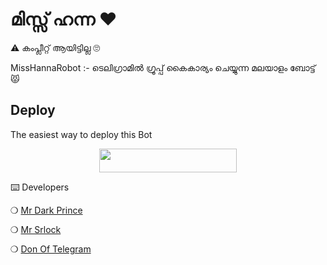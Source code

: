 # മിസ്സ്‌ ഹന്ന ❤️
⚠️ കംപ്ലീറ്റ് ആയിട്ടില്ല 🙄

MissHannaRobot :- ടെലിഗ്രാമിൽ ഗ്രൂപ്പ്‌ കൈകാര്യം ചെയ്യുന്ന മലയാളം ബോട്ട്   😾 

## Deploy
The easiest way to deploy this Bot
<p align="center"><a href="https://heroku.com/deploy?template=https://github.com/Mr-Dark-Prince/MissMissHannahRobot"> <img src="https://img.shields.io/badge/Deploy%20To%20Heroku-cyan?style=for-the-badge&logo=heroku" width="220" height="38.45"/></a></p>
 

⌨️ Developers

 ❍ [Mr Dark Prince](https://t.me/Mr_Dark_Prince)
 
 ❍ [Mr Srlock](https://t.me/Mr_SRLOCK)
 
 ❍ [Don Of Telegram](https://t.me/Villain_XD)
